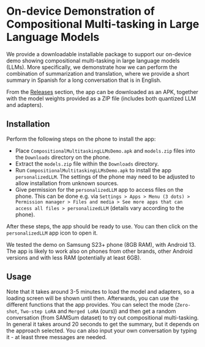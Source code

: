 # On-device Demonstration of Compositional Multi-tasking in Large Language Models

We provide a downloadable installable package to support our on-device demo showing compositional multi-tasking in large language models (LLMs). More specifically, we demonstrate how we can perform the combination of summarization and translation, where we provide a short summary in Spanish for a long conversation that is in English.

From the [Releases](https://github.com/SamsungLabs/CompositionalMultitaskingLLMsDemo/releases) section, the app can be downloaded as an APK, together with the model weights provided as a ZIP file (includes both quantized LLM and adapters).

## Installation

Perform the following steps on the phone to install the app:
* Place `CompositionalMultitaskingLLMsDemo.apk` and `models.zip` files into the `Downloads` directory on the phone.
* Extract the `models.zip` file within the `Downloads` directory.
* Run `CompositionalMultitaskingLLMsDemo.apk` to install the app `personalizedLLM`. The settings of the phone may need to be adjusted to allow installation from unknown sources.
* Give permission for the `personalizedLLM` app to access files on the phone. This can be done e.g. via `Settings > Apps > Menu (3 dots) > Permission manager > Files and media > See more apps that can
access all files > personalizedLLM` (details vary according to the phone).

After these steps, the app should be ready to use. You can then click on the `personalizedLLM` app icon to open it.

We tested the demo on Samsung S23+ phone (8GB RAM), with Android 13. The app is likely to work also on phones from other brands, other Android versions and with less RAM (potentially at least 6GB).

## Usage

Note that it takes around 3-5 minutes to load the model and adapters, so a loading screen will be shown until then. Afterwards, you can use the different functions that the app provides. You can select the mode (`Zero-shot`, `Two-step LoRA` and `Merged LoRA` (ours)) and then get a random conversation (from SAMSum dataset) to try out compositional multi-tasking. In general it takes around 20 seconds to get the summary, but it depends on the approach selected. You can also input your own conversation by typing it - at least three messages are needed.

